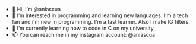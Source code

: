 - 👋 Hi, I’m @aniascua
- 👀 I’m interested in programming and learning new languages. I'm a tech fan and i'm new in programming. I'm a fast learner. Also I make IG filters.
- 🌱 I’m currently learning how to code in C on my university
- 📫 You can reach me in my instagram account: @aniascua 

<!---
aniascua/aniascua is a ✨ special ✨ repository because its `README.md` (this file) appears on your GitHub profile.
You can click the Preview link to take a look at your changes.
--->
